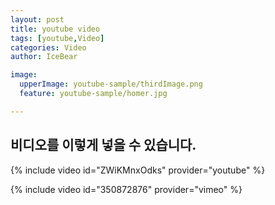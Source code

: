 ```yaml
---
layout: post
title: youtube video
tags: [youtube,Video]
categories: Video
author: IceBear

image:
  upperImage: youtube-sample/thirdImage.png
  feature: youtube-sample/homer.jpg

---
```

## 비디오를 이렇게 넣을 수 있습니다.

{% include video id="ZWiKMnxOdks" provider="youtube" %}
<!--more-->
{% include video id="350872876" provider="vimeo" %}
